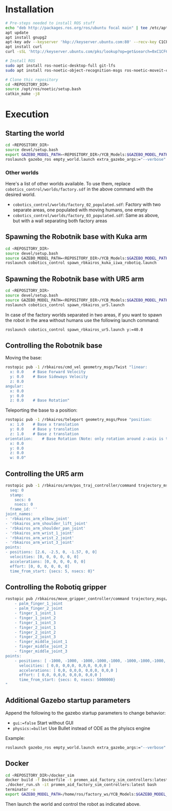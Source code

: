# Installation

```bash
# Pre-steps needed to install ROS stuff
echo "deb http://packages.ros.org/ros/ubuntu focal main" | tee /etc/apt/sources.list.d/ros-focal.list
apt update
apt install gnupg2
apt-key adv --keyserver 'hkp://keyserver.ubuntu.com:80' --recv-key C1CF6E31E6BADE8868B172B4F42ED6FBAB17C654
apt install curl
curl -sSL 'http://keyserver.ubuntu.com/pks/lookup?op=get&search=0xC1CF6E31E6BADE8868B172B4F42ED6FBAB17C654' | apt-key add -

# Install ROS
sudo apt install ros-noetic-desktop-full git-lfs
sudo apt install ros-noetic-object-recognition-msgs ros-noetic-moveit-core ros-noetic-moveit-ros-perception ros-noetic-moveit-ros-planning-interface ros-noetic-velocity-controllers ros-noetic-twist-mux python3-rostopic ros-noetic-effort-controllers ros-noetic-position-controllers

# Clone this repository
cd <REPOSITORY_DIR>
source /opt/ros/noetic/setup.bash
catkin_make -j8
```

# Execution

## Starting the world

```bash
cd <REPOSITORY_DIR>
source devel/setup.bash
export GAZEBO_MODEL_PATH=<REPOSITORY_DIR>/YCB_Models:$GAZEBO_MODEL_PATH
roslaunch gazebo_ros empty_world.launch extra_gazebo_args:="--verbose" world_name:=$(rosls cobotics_control/worlds/factory.sdf)
```

### Other worlds

Here's a list of other worlds available. To use them, replace `cobotics_control/worlds/factory.sdf` in the above command with the desired world.

- `cobotics_control/worlds/factory_02_populated.sdf`: Factory with two separate areas, one populated with moving humans, one empty
- `cobotics_control/worlds/factory_03_populated.sdf`: Same as above, but with a wall separating both factory areas

## Spawning the Robotnik base with Kuka arm

```bash
cd <REPOSITORY_DIR>
source devel/setup.bash
source GAZEBO_MODEL_PATH=<REPOSITORY_DIR>/YCB_Models:$GAZEBO_MODEL_PATH
roslaunch cobotics_control spawn_rbkairos_kuka_iiwa_robotiq.launch
```

## Spawning the Robotnik base with UR5 arm

```bash
cd <REPOSITORY_DIR>
source devel/setup.bash
source GAZEBO_MODEL_PATH=<REPOSITORY_DIR>/YCB_Models:$GAZEBO_MODEL_PATH
roslaunch cobotics_control spawn_rbkairos_ur5.launch
```

In case of the factory worlds separated in two areas, if you want to spawn the robot in the area without humans use the following launch command:
```bash
roslaunch cobotics_control spawn_rbkairos_ur5.launch y:=40.0
```

## Controlling the Robotnik base

Moving the base:

```bash
rostopic pub -1 /rbkairos/cmd_vel geometry_msgs/Twist "linear:
  x: 0.0    # Base Forward Velocity
  y: 0.0    # Base Sideways Velocity
  z: 0.0    
angular:
  x: 0.0
  y: 0.0
  z: 0.0    # Base Rotation"
```

Teleporting the base to a position:

```bash
rostopic pub -1 /rbkairos/teleport geometry_msgs/Pose "position:
  x: 1.0    # Base x translation
  y: 0.0    # Base y translation
  z: 1.0    # Base z translation
orientation:    # Base Rotation (Note: only rotation around z-axis is taken into account, the rest are ignored)
  x: 0.0    
  y: 0.0    
  z: 0.0    
  w: 0.0"
```


## Controlling the UR5 arm

```bash
rostopic pub -1 /rbkairos/arm/pos_traj_controller/command trajectory_msgs/JointTrajectory "header:
  seq: 0
  stamp:
    secs: 0
    nsecs: 0
  frame_id: ''
joint_names:
- 'rbkairos_arm_elbow_joint'
- 'rbkairos_arm_shoulder_lift_joint'
- 'rbkairos_arm_shoulder_pan_joint'
- 'rbkairos_arm_wrist_1_joint'
- 'rbkairos_arm_wrist_2_joint'
- 'rbkairos_arm_wrist_3_joint'
points:
- positions: [2.6, -2.5, 0, -1.57, 0, 0]
  velocities: [0, 0, 0, 0, 0, 0]
  accelerations: [0, 0, 0, 0, 0, 0]
  effort: [0, 0, 0, 0, 0, 0]
  time_from_start: {secs: 5, nsecs: 0}"
```


## Controlling the Robotiq gripper

```bash
rostopic pub /rbkairos/move_gripper_controller/command trajectory_msgs/JointTrajectory "joint_names:
    - palm_finger_1_joint
    - palm_finger_2_joint
    - finger_1_joint_1
    - finger_1_joint_2
    - finger_1_joint_3
    - finger_2_joint_1
    - finger_2_joint_2
    - finger_2_joint_3
    - finger_middle_joint_1
    - finger_middle_joint_2
    - finger_middle_joint_3
points:
    - positions: [ -1000, -1000, -1000,-1000,-1000, -1000,-1000,-1000, -1000,-1000,-10 ]
      velocities: [ 0,0, 0,0,0, 0,0,0, 0,0,0 ]
      accelerations: [ 0,0, 0,0,0, 0,0,0, 0,0,0 ]
      effort: [ 0,0, 0,0,0, 0,0,0, 0,0,0 ]
      time_from_start: {secs: 0, nsecs: 5000000}
"
```

## Additional Gazebo startup parameters

Append the following to the gazebo startup parameters to change behavior:

- `gui:=false` Start without GUI
- `physics:=bullet` Use Bullet instead of ODE as the phyiscs engine

Example:

```bash
roslaunch gazebo_ros empty_world.launch extra_gazebo_args:="--verbose" world_name:=$(rosls cobotics_control/worlds/factory.sdf) gui:=false
```

## Docker

```bash
cd <REPOSITORY_DIR>/docker_sim
docker build -f Dockerfile -t promen_aid_factory_sim_controllers:latest .
./docker_run.sh -it promen_aid_factory_sim_controllers:latest bash
terminator -u
export GAZEBO_MODEL_PATH=/home/ros/factory_ws/YCB_Models:$GAZEBO_MODEL_PATH
```

Then launch the world and control the robot as indicated above.

